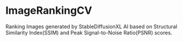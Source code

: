 # ImageRankingCV
Ranking Images generated by StableDiffusionXL AI based on Structural Similarity Index(SSIM) and Peak Signal-to-Noise Ratio(PSNR) scores.
